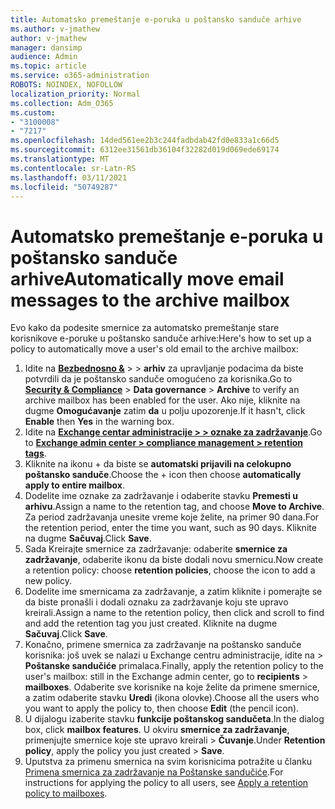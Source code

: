 ```yaml
---
title: Automatsko premeštanje e-poruka u poštansko sanduče arhive
ms.author: v-jmathew
author: v-jmathew
manager: dansimp
audience: Admin
ms.topic: article
ms.service: o365-administration
ROBOTS: NOINDEX, NOFOLLOW
localization_priority: Normal
ms.collection: Adm_O365
ms.custom:
- "3100008"
- "7217"
ms.openlocfilehash: 14ded561ee2b3c244fadbdab42fd0e833a1c66d5
ms.sourcegitcommit: 6312ee31561db36104f32282d019d069ede69174
ms.translationtype: MT
ms.contentlocale: sr-Latn-RS
ms.lasthandoff: 03/11/2021
ms.locfileid: "50749287"
---
```

# <a name="automatically-move-email-messages-to-the-archive-mailbox"></a><span data-ttu-id="cb0b0-102">Automatsko premeštanje e-poruka u poštansko sanduče arhive</span><span class="sxs-lookup"><span data-stu-id="cb0b0-102">Automatically move email messages to the archive mailbox</span></span>

<span data-ttu-id="cb0b0-103">Evo kako da podesite smernice za automatsko premeštanje stare korisnikove e-poruke u poštansko sanduče arhive:</span><span class="sxs-lookup"><span data-stu-id="cb0b0-103">Here's how to set up a policy to automatically move a user's old email to the archive mailbox:</span></span>

1. <span data-ttu-id="cb0b0-104">Idite na [**Bezbednosno &**](https://go.microsoft.com/fwlink/p/?linkid=2077143)  >    >  **arhiv** za upravljanje podacima da biste potvrdili da je poštansko sanduče omogućeno za korisnika.</span><span class="sxs-lookup"><span data-stu-id="cb0b0-104">Go to [**Security & Compliance**](https://go.microsoft.com/fwlink/p/?linkid=2077143) > **Data governance** > **Archive** to verify an archive mailbox has been enabled for the user.</span></span> <span data-ttu-id="cb0b0-105">Ako nije, kliknite na dugme **Omogućavanje** zatim **da** u polju upozorenje.</span><span class="sxs-lookup"><span data-stu-id="cb0b0-105">If it hasn't, click **Enable** then **Yes** in the warning box.</span></span>
2. <span data-ttu-id="cb0b0-106">Idite na [**Exchange centar administracije > > oznake za zadržavanje**](https://go.microsoft.com/fwlink/?linkid=2059104).</span><span class="sxs-lookup"><span data-stu-id="cb0b0-106">Go to [**Exchange admin center > compliance management > retention tags**](https://go.microsoft.com/fwlink/?linkid=2059104).</span></span>
3. <span data-ttu-id="cb0b0-107">Kliknite na ikonu + da biste se **automatski prijavili na celokupno poštansko sanduče**.</span><span class="sxs-lookup"><span data-stu-id="cb0b0-107">Choose the + icon then choose **automatically apply to entire mailbox**.</span></span>
4. <span data-ttu-id="cb0b0-108">Dodelite ime oznake za zadržavanje i odaberite stavku **Premesti u arhivu**.</span><span class="sxs-lookup"><span data-stu-id="cb0b0-108">Assign a name to the retention tag, and choose **Move to Archive**.</span></span> <span data-ttu-id="cb0b0-109">Za period zadržavanja unesite vreme koje želite, na primer 90 dana.</span><span class="sxs-lookup"><span data-stu-id="cb0b0-109">For the retention period, enter the time you want, such as 90 days.</span></span> <span data-ttu-id="cb0b0-110">Kliknite na dugme **Sačuvaj**.</span><span class="sxs-lookup"><span data-stu-id="cb0b0-110">Click **Save**.</span></span>
5. <span data-ttu-id="cb0b0-111">Sada Kreirajte smernice za zadržavanje: odaberite **smernice za zadržavanje**, odaberite ikonu da biste dodali novu smernicu.</span><span class="sxs-lookup"><span data-stu-id="cb0b0-111">Now create a retention policy: choose **retention policies**, choose the icon to add a new policy.</span></span>
6. <span data-ttu-id="cb0b0-112">Dodelite ime smernicama za zadržavanje, a zatim kliknite i pomerajte se da biste pronašli i dodali oznaku za zadržavanje koju ste upravo kreirali.</span><span class="sxs-lookup"><span data-stu-id="cb0b0-112">Assign a name to the retention policy, then click and scroll to find and add the retention tag you just created.</span></span> <span data-ttu-id="cb0b0-113">Kliknite na dugme **Sačuvaj**.</span><span class="sxs-lookup"><span data-stu-id="cb0b0-113">Click **Save**.</span></span>
7. <span data-ttu-id="cb0b0-114">Konačno, primene smernica za zadržavanje na poštansko sanduče korisnika: još uvek se nalazi u Exchange centru administracije, idite na  >  **Poštanske sandučiće** primalaca.</span><span class="sxs-lookup"><span data-stu-id="cb0b0-114">Finally, apply the retention policy to the user's mailbox: still in the Exchange admin center, go to **recipients** > **mailboxes**.</span></span> <span data-ttu-id="cb0b0-115">Odaberite sve korisnike na koje želite da primene smernice, a zatim odaberite stavku **Uredi** (ikona olovke).</span><span class="sxs-lookup"><span data-stu-id="cb0b0-115">Choose all the users who you want to apply the policy to, then choose **Edit** (the pencil icon).</span></span>
8. <span data-ttu-id="cb0b0-116">U dijalogu izaberite stavku **funkcije poštanskog sandučeta**.</span><span class="sxs-lookup"><span data-stu-id="cb0b0-116">In the dialog box, click **mailbox features**.</span></span> <span data-ttu-id="cb0b0-117">U okviru **smernice za zadržavanje**, primenjujte smernice koje ste upravo kreirali > **Čuvanje**.</span><span class="sxs-lookup"><span data-stu-id="cb0b0-117">Under **Retention policy**, apply the policy you just created > **Save**.</span></span>
9. <span data-ttu-id="cb0b0-118">Uputstva za primenu smernica na svim korisnicima potražite u članku [Primena smernica za zadržavanje na Poštanske sandučiće](https://docs.microsoft.com/exchange/security-and-compliance/messaging-records-management/apply-retention-policy).</span><span class="sxs-lookup"><span data-stu-id="cb0b0-118">For instructions for applying the policy to all users, see [Apply a retention policy to mailboxes](https://docs.microsoft.com/exchange/security-and-compliance/messaging-records-management/apply-retention-policy).</span></span>
